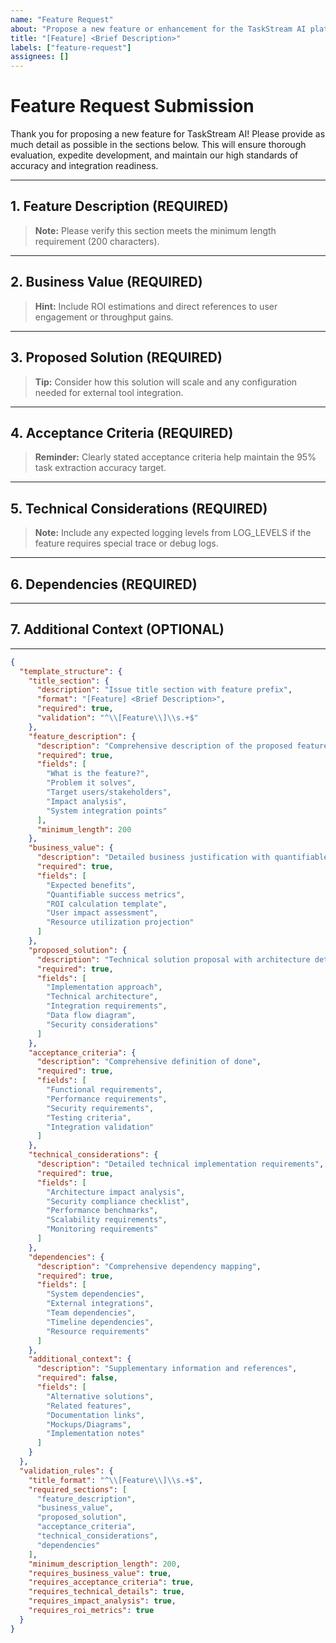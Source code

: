 ```yaml
---
name: "Feature Request"
about: "Propose a new feature or enhancement for the TaskStream AI platform"
title: "[Feature] <Brief Description>"
labels: ["feature-request"]
assignees: []
---
```


<!--
  ***************************************************************************************
  * INTERNAL IMPORT REFERENCE:
  * import { LOG_LEVELS } from 'src/backend/shared/utils/logger' // version: N/A (internal)
  * Purpose: Reference for standardized log severity levels if feature-specific logging is needed.
  *
  * GLOBAL CONSTANTS FOR THIS TEMPLATE:
  * FEATURE_PRIORITY_LEVELS: ["critical", "high", "medium", "low"]
  * FEATURE_TYPES: ["enhancement", "new-feature", "optimization", "integration", "automation", "ui-ux", "analytics"]
  * REQUIRED_SECTIONS: ["Feature Description", "Business Value", "Proposed Solution", "Acceptance Criteria", "Technical Considerations", "Dependencies"]
  *
  * REQUIREMENTS ADDRESSED:
  * 1) User Adoption (Technical Specifications/1.2 System Overview/Success Criteria)
  *    - Supports structured feature requests leading to 80% team engagement.
  * 2) Task Extraction Accuracy (Technical Specifications/1.2 System Overview/Success Criteria)
  *    - Maintains 95% accuracy in task identification through clear, detailed acceptance criteria.
  * 3) Enterprise Integration (Technical Specifications/1.2 System Overview/Project Context)
  *    - Enables comprehensive integration requirements documentation to facilitate seamless connections.
  ***************************************************************************************
-->

# Feature Request Submission

Thank you for proposing a new feature for TaskStream AI! Please provide as much detail as possible in the sections below. This will ensure thorough evaluation, expedite development, and maintain our high standards of accuracy and integration readiness.

---

## 1. Feature Description (REQUIRED)

<!--
  Comprehensive description of the proposed feature (minimum total length: 200 characters).
  Fields to address:
    - What is the feature?
    - Problem it solves
    - Target users/stakeholders
    - Impact analysis (tie to "User Adoption" or "Task Extraction Accuracy" if relevant)
    - System integration points (address "Enterprise Integration" requirements where applicable)
-->

> **Note:** Please verify this section meets the minimum length requirement (200 characters).

---

## 2. Business Value (REQUIRED)

<!--
  Detailed business justification with quantifiable metrics:
    - Expected benefits
    - Quantifiable success metrics (user adoption, ROI, etc.)
    - ROI calculation template
    - User impact assessment
    - Resource utilization projection
-->

> **Hint:** Include ROI estimations and direct references to user engagement or throughput gains.

---

## 3. Proposed Solution (REQUIRED)

<!--
  Technical solution proposal (architecture details, diagrams, etc.):
    - Implementation approach
    - Technical architecture (include references or sketches if possible)
    - Integration requirements (APIs, modules, data flows)
    - Data flow diagram
    - Security considerations (potentially referencing LOG_LEVELS if advanced logging is needed)
-->

> **Tip:** Consider how this solution will scale and any configuration needed for external tool integration.

---

## 4. Acceptance Criteria (REQUIRED)

<!--
  Comprehensive definition of "done":
    - Functional requirements
    - Performance requirements
    - Security requirements
    - Testing criteria (unit, integration, end-to-end)
    - Integration validation
-->

> **Reminder:** Clearly stated acceptance criteria help maintain the 95% task extraction accuracy target.

---

## 5. Technical Considerations (REQUIRED)

<!--
  Detailed technical requirements:
    - Architecture impact analysis
    - Security compliance checklist
    - Performance benchmarks
    - Scalability requirements
    - Monitoring requirements (including usage of LOG_LEVELS if relevant)
-->

> **Note:** Include any expected logging levels from LOG_LEVELS if the feature requires special trace or debug logs.

---

## 6. Dependencies (REQUIRED)

<!--
  Comprehensive dependency mapping:
    - System dependencies (libraries, frameworks, environment specs)
    - External integrations (3rd party services, enterprise tools)
    - Team dependencies (DevOps, QA, design)
    - Timeline dependencies (release schedule, sprints)
    - Resource requirements (hardware, budget, specialized expertise)
-->

---

## 7. Additional Context (OPTIONAL)

<!--
  Supplementary information and references:
    - Alternative solutions
    - Related features
    - Documentation links
    - Mockups/Diagrams
    - Implementation notes
-->

---

<!--
  ***************************************************************************************
  * EXPORTS SECTION
  * This block provides the standardized template structure and validation rules as JSON,
  * designed for potential automated processing or dynamic form generation.
  ***************************************************************************************
-->

```json
{
  "template_structure": {
    "title_section": {
      "description": "Issue title section with feature prefix",
      "format": "[Feature] <Brief Description>",
      "required": true,
      "validation": "^\\[Feature\\]\\s.+$"
    },
    "feature_description": {
      "description": "Comprehensive description of the proposed feature",
      "required": true,
      "fields": [
        "What is the feature?",
        "Problem it solves",
        "Target users/stakeholders",
        "Impact analysis",
        "System integration points"
      ],
      "minimum_length": 200
    },
    "business_value": {
      "description": "Detailed business justification with quantifiable metrics",
      "required": true,
      "fields": [
        "Expected benefits",
        "Quantifiable success metrics",
        "ROI calculation template",
        "User impact assessment",
        "Resource utilization projection"
      ]
    },
    "proposed_solution": {
      "description": "Technical solution proposal with architecture details",
      "required": true,
      "fields": [
        "Implementation approach",
        "Technical architecture",
        "Integration requirements",
        "Data flow diagram",
        "Security considerations"
      ]
    },
    "acceptance_criteria": {
      "description": "Comprehensive definition of done",
      "required": true,
      "fields": [
        "Functional requirements",
        "Performance requirements",
        "Security requirements",
        "Testing criteria",
        "Integration validation"
      ]
    },
    "technical_considerations": {
      "description": "Detailed technical implementation requirements",
      "required": true,
      "fields": [
        "Architecture impact analysis",
        "Security compliance checklist",
        "Performance benchmarks",
        "Scalability requirements",
        "Monitoring requirements"
      ]
    },
    "dependencies": {
      "description": "Comprehensive dependency mapping",
      "required": true,
      "fields": [
        "System dependencies",
        "External integrations",
        "Team dependencies",
        "Timeline dependencies",
        "Resource requirements"
      ]
    },
    "additional_context": {
      "description": "Supplementary information and references",
      "required": false,
      "fields": [
        "Alternative solutions",
        "Related features",
        "Documentation links",
        "Mockups/Diagrams",
        "Implementation notes"
      ]
    }
  },
  "validation_rules": {
    "title_format": "^\\[Feature\\]\\s.+$",
    "required_sections": [
      "feature_description",
      "business_value",
      "proposed_solution",
      "acceptance_criteria",
      "technical_considerations",
      "dependencies"
    ],
    "minimum_description_length": 200,
    "requires_business_value": true,
    "requires_acceptance_criteria": true,
    "requires_technical_details": true,
    "requires_impact_analysis": true,
    "requires_roi_metrics": true
  }
}
```